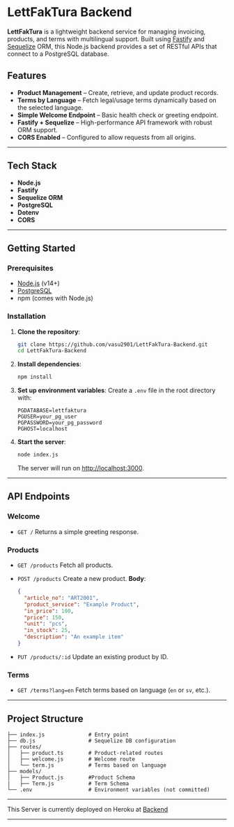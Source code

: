 

# LettFakTura Backend

**LettFakTura** is a lightweight backend service for managing invoicing, products, and terms with multilingual support. Built using [Fastify](https://www.fastify.io/) and [Sequelize](https://sequelize.org/) ORM, this Node.js backend provides a set of RESTful APIs that connect to a PostgreSQL database.

## Features

* **Product Management** – Create, retrieve, and update product records.
* **Terms by Language** – Fetch legal/usage terms dynamically based on the selected language.
* **Simple Welcome Endpoint** – Basic health check or greeting endpoint.
* **Fastify + Sequelize** – High-performance API framework with robust ORM support.
* **CORS Enabled** – Configured to allow requests from all origins.

---

## Tech Stack

* **Node.js**
* **Fastify**
* **Sequelize ORM**
* **PostgreSQL**
* **Dotenv**
* **CORS**

---

## Getting Started

### Prerequisites

* [Node.js](https://nodejs.org/) (v14+)
* [PostgreSQL](https://www.postgresql.org/)
* npm (comes with Node.js)

### Installation

1. **Clone the repository**:

   ```bash
   git clone https://github.com/vasu2901/LettFakTura-Backend.git
   cd LettFakTura-Backend
   ```

2. **Install dependencies**:

   ```bash
   npm install
   ```

3. **Set up environment variables**:
   Create a `.env` file in the root directory with:

   ```env
   PGDATABASE=lettfaktura
   PGUSER=your_pg_user
   PGPASSWORD=your_pg_password
   PGHOST=localhost
   ```

4. **Start the server**:

   ```bash
   node index.js
   ```

   The server will run on [http://localhost:3000](http://localhost:3000).

---

## API Endpoints

### Welcome

* `GET /`
  Returns a simple greeting response.

### Products

* `GET /products`
  Fetch all products.

* `POST /products`
  Create a new product.
  **Body**:

  ```json
  {
    "article_no": "ART2001",
    "product_service": "Example Product",
    "in_price": 100,
    "price": 150,
    "unit": "pcs",
    "in_stock": 25,
    "description": "An example item"
  }
  ```

* `PUT /products/:id`
  Update an existing product by ID.

### Terms

* `GET /terms?lang=en`
  Fetch terms based on language (`en` or `sv`, etc.).

---

## Project Structure

```
├── index.js              # Entry point
├── db.js                 # Sequelize DB configuration
├── routes/
│   ├── product.ts        # Product-related routes
│   ├── welcome.js        # Welcome route
│   └── term.js           # Terms based on language
├── models/
│   ├── Product.js        #Product Schema
|   ├── Term.js           # Term Schema
└── .env                  # Environment variables (not committed)
```

---

This Server is currently deployed on Heroku at [Backend](lettfaktura-backend-8u3e.onrender.com)


---

